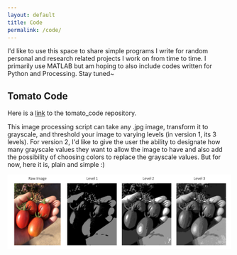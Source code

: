 ```yaml
---
layout: default
title: Code
permalink: /code/
---
```

I'd like to use this space to share simple programs I write for random personal and research related projects I work on from time to time. I primarily use MATLAB but am hoping to also include codes written for Python and Processing. Stay tuned~



## Tomato Code
Here is a [link](https://github.com/gracewhang/tomato_code) to the tomato_code repository.

This image processing script can take any .jpg image, transform it to grayscale, and threshold your image to varying levels (in version 1, its 3 levels). For version 2, I'd like to give the user the ability to designate how many grayscale values they want to allow the image to have and also add the possibility of choosing colors to replace the grayscale values. But for now, here it is, plain and simple :)

![Image description](/images/tomato_code.png)
